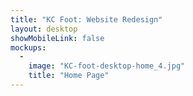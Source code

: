 ```yaml
---
title: "KC Foot: Website Redesign"
layout: desktop
showMobileLink: false
mockups:
  -
    image: "KC-foot-desktop-home_4.jpg"
    title: "Home Page"
---
```

